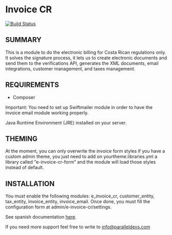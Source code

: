 # Invoice CR

[![Build Status](https://travis-ci.org/ParallelDevs/e_invoice_cr.svg?branch=develop)](https://travis-ci.org/ParallelDevs/e_invoice_cr)

## SUMMARY

This is a module to do the electronic billing for Costa Rican regulations only.
It solves the signature process, it lets us to create electronic documents and
send them to the verifications API, generates the XML documents,
email integrations, customer management, and taxes management.

## REQUIREMENTS

* Composer

Important: You need to set up Swiftmailer module in order to have the invoice
email module working properly.

Java Runtime Environment (JRE) installed on your server.

## THEMING
At the moment, you can only overwrite the invoice form styles
if you have a custom admin theme, you just need to add
on yourtheme.libraries.yml a library called "e-invoice-cr-form"
and the module will load those styles instead of default.

## INSTALLATION
You must enable the following modules: e_invoice_cr, customer_entity,
tax_entity, invoice_entity, invoice_email. Once done, you must fill
the configuration form at admin/e-invoice-cr/settings.

See spanish documentation
[here](https://docs.google.com/document/d/1SNvUe5eaaEs76PW49B9JeJ-v2NW09Kf-aqb1LaPj9yE/edit?usp=sharing).

If you need more support feel free to write
to info@paralleldevs.com
